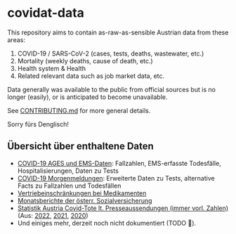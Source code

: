 # covidat-data

This repository aims to contain as-raw-as-sensible Austrian data from these areas:

1. COVID-19 / SARS-CoV-2 (cases, tests, deaths, wastewater, etc.)
2. Mortality (weekly deaths, cause of death, etc.)
3. Health system & Health
4. Related relevant data such as job market data, etc.

Data generally was available to the public from official sources but is no
longer (easily), or is anticipated to become unavailable.

See [CONTRIBUTING.md](./CONTRIBUTING.md) for more general details.

Sorry fürs Denglisch!

## Übersicht über enthaltene Daten

* [COVID-19 AGES und EMS-Daten](docs/covid/ages-und-ems.md): Fallzahlen, EMS-erfasste Todesfälle, Hospitalisierungen, Daten zu Tests
* [COVID-19 Morgenmeldungen](docs/covid/morgenmeldung.md): Erweiterte Daten zu Tests, alternative Facts zu Fallzahlen und Todesfällen
* [Vertriebeinschränkungen bei Medikamenten](docs/basg-medicineshortage.md)
* [Monatsberichte der österr. Sozialversicherung](docs/sozialversicherung-monatsberichte.md)
* [Statistik Austria Covid-Tote lt. Presseaussendungen (immer vorl. Zahlen)](data/covid/statat_yearly_covid_deaths_pr.csv) (Aus: [2022](https://www.statistik.at/fileadmin/announcement/2023/03/20230315Todesursachen2022vorl.pdf), [2021](https://www.statistik.at/fileadmin/announcement/2022/05/20220303Todesursachen2021.pdf), [2020](https://web.archive.org/web/20211025205450/https://www.statistik.at/web_de/presse/125475.html))
* Und einiges mehr, derzeit noch nicht dokumentiert (TODO 🚧).
